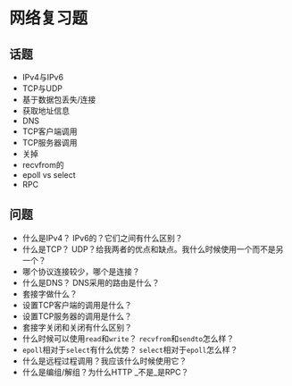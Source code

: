 # 网络复习题

## 话题

*   IPv4与IPv6
*   TCP与UDP
*   基于数据包丢失/连接
*   获取地址信息
*   DNS
*   TCP客户端调用
*   TCP服务器调用
*   关掉
*   recvfrom的
*   epoll vs select
*   RPC

## 问题

*   什么是IPv4？ IPv6的？它们之间有什么区别？
*   什么是TCP？ UDP？给我两者的优点和缺点。我什么时候使用一个而不是另一个？
*   哪个协议连接较少，哪个是连接？
*   什么是DNS？ DNS采用的路由是什么？
*   套接字做什么？
*   设置TCP客户端的调用是什么？
*   设置TCP服务器的调用是什么？
*   套接字关闭和关闭有什么区别？
*   什么时候可以使用`read`和`write`？ `recvfrom`和`sendto`怎么样？
*   `epoll`相对于`select`有什么优势？ `select`相对于`epoll`怎么样？
*   什么是远程过程调用？我应该什么时候使用它？
*   什么是编组/解组？为什么HTTP _不是_是RPC？